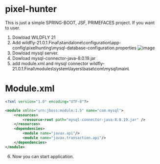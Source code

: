 # pixel-hunter

This is just a simple SPRING-BOOT, JSF, PRIMEFACES project.
If you want to user. 
1. Dowload WILDFLY 21 
2. Add wildfly-21.0.1.Final\standalone\configuration\app-config\pixelhunting\mysql-database-configuration.properties 
![image](https://user-images.githubusercontent.com/45422159/110942563-3e35ff00-833a-11eb-91e3-a67ab1668771.png)
3. Dowload mysql server.
4. Dowload mysql-connector-java-8.0.19.jar
5. add  module.xml and mysql connector wildfly-21.0.1.Final\modules\system\layers\base\com\mysql\main\
# Module.xml

```xml
<?xml version="1.0" encoding="UTF-8"?>

<module xmlns="urn:jboss:module:1.5" name="com.mysql">
    <resources>
        <resource-root path="mysql-connector-java-8.0.19.jar" />
    </resources>
    <dependencies>
        <module name="javax.api"/>
        <module name="javax.transaction.api"/>
    </dependencies>
</module>
```

6. Now you can start application.
